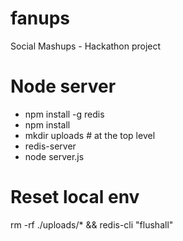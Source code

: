 fanups
======

Social Mashups - Hackathon project

Node server
=====
* npm install -g redis
* npm install
* mkdir uploads # at the top level
* redis-server
* node server.js

Reset local env
===============
rm -rf ./uploads/* && redis-cli "flushall"

